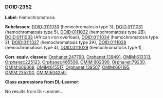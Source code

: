 
### [DOID:2352](http://purl.obolibrary.org/obo/DOID_2352)
**Label:** hemochromatosis

**Subclasses:** [DOID:0111030](http://purl.obolibrary.org/obo/DOID_0111030) (hemochromatosis type 3), [DOID:0111031](http://purl.obolibrary.org/obo/DOID_0111031) (hemochromatosis type 5), [DOID:0111032](http://purl.obolibrary.org/obo/DOID_0111032) (hemochromatosis type 2B), [DOID:0111033](http://purl.obolibrary.org/obo/DOID_0111033) (African iron overload), [DOID:0111034](http://purl.obolibrary.org/obo/DOID_0111034) (hemochromatosis type 2), [DOID:0111027](http://purl.obolibrary.org/obo/DOID_0111027) (hemochromatosis type 2A), [DOID:0111028](http://purl.obolibrary.org/obo/DOID_0111028) (hemochromatosis type 4), [DOID:0111029](http://purl.obolibrary.org/obo/DOID_0111029) (hemochromatosis type 1), 

**Corr. equiv. classes:** [Orphanet:247790](http://www.orpha.net/ORDO/Orphanet_247790), [Orphanet:139491](http://www.orpha.net/ORDO/Orphanet_139491), [OMIM:613313](http://purl.obolibrary.org/obo/OMIM_613313), [Orphanet:225123](http://www.orpha.net/ORDO/Orphanet_225123), [Orphanet:465508](http://www.orpha.net/ORDO/Orphanet_465508), [OMIM:602390](http://purl.obolibrary.org/obo/OMIM_602390), [Orphanet:79230](http://www.orpha.net/ORDO/Orphanet_79230), [OMIM:606069](http://purl.obolibrary.org/obo/OMIM_606069), [OMIM:615517](http://purl.obolibrary.org/obo/OMIM_615517), [Orphanet:139507](http://www.orpha.net/ORDO/Orphanet_139507), [OMIM:601195](http://purl.obolibrary.org/obo/OMIM_601195), [OMIM:235200](http://purl.obolibrary.org/obo/OMIM_235200), [OMIM:604250](http://purl.obolibrary.org/obo/OMIM_604250), 

**Class expressions from DL-Learner:**

No results from DL-Learner...



